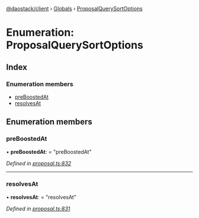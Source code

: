 [@daostack/client](../README.md) › [Globals](../globals.md) › [ProposalQuerySortOptions](proposalquerysortoptions.md)

# Enumeration: ProposalQuerySortOptions

## Index

### Enumeration members

* [preBoostedAt](proposalquerysortoptions.md#preboostedat)
* [resolvesAt](proposalquerysortoptions.md#resolvesat)

## Enumeration members

###  preBoostedAt

• **preBoostedAt**: = "preBoostedAt"

*Defined in [proposal.ts:832](https://github.com/daostack/client/blob/84a7af3/src/proposal.ts#L832)*

___

###  resolvesAt

• **resolvesAt**: = "resolvesAt"

*Defined in [proposal.ts:831](https://github.com/daostack/client/blob/84a7af3/src/proposal.ts#L831)*
